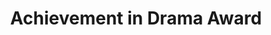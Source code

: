 ---
title: "Achievement in Drama Award"
layout: none
level:  "Scream Theatre Schools"
bottom:  "2016"
symbol: "achieve/scream.png"
uniquecolour: "(43,167,229,1)"
categories: achievement
---